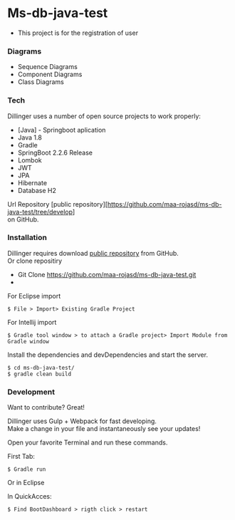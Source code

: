 <!DOCTYPE html><html><head><meta charset="utf-8"><title>README.md</title><style></style></head><body id="preview">
<h1 class="code-line" data-line-start=2 data-line-end=3><a id="Msdbjavatest_2"></a>Ms-db-java-test</h1>
<ul>
<li class="has-line-data" data-line-start="4" data-line-end="6">This project is for the registration of user</li>
</ul>
<h3 class="code-line" data-line-start=6 data-line-end=7><a id="Diagrams_6"></a>Diagrams</h3>
<ul>
<li class="has-line-data" data-line-start="7" data-line-end="8">Sequence Diagrams</li>
<li class="has-line-data" data-line-start="8" data-line-end="9">Component Diagrams</li>
<li class="has-line-data" data-line-start="9" data-line-end="11">Class Diagrams</li>
</ul>
<h3 class="code-line" data-line-start=11 data-line-end=12><a id="Tech_11"></a>Tech</h3>
<p class="has-line-data" data-line-start="13" data-line-end="14">Dillinger uses a number of open source projects to work properly:</p>
<ul>
<li class="has-line-data" data-line-start="15" data-line-end="16">[Java] - Springboot aplication</li>
<li class="has-line-data" data-line-start="16" data-line-end="17">Java 1.8</li>
<li class="has-line-data" data-line-start="17" data-line-end="18">Gradle</li>
<li class="has-line-data" data-line-start="18" data-line-end="19">SpringBoot 2.2.6 Release</li>
<li class="has-line-data" data-line-start="19" data-line-end="20">Lombok</li>
<li class="has-line-data" data-line-start="20" data-line-end="21">JWT</li>
<li class="has-line-data" data-line-start="21" data-line-end="22">JPA</li>
<li class="has-line-data" data-line-start="22" data-line-end="23">Hibernate</li>
<li class="has-line-data" data-line-start="23" data-line-end="24">Database H2</li>
</ul>
<p class="has-line-data" data-line-start="26" data-line-end="28">Url Repository [public repository][<a href="https://github.com/maa-rojasd/ms-db-java-test/tree/develop">https://github.com/maa-rojasd/ms-db-java-test/tree/develop</a>]<br>
on GitHub.</p>
<h3 class="code-line" data-line-start=29 data-line-end=30><a id="Installation_29"></a>Installation</h3>
<p class="has-line-data" data-line-start="31" data-line-end="33">Dillinger requires download <a href="https://github.com/maa-rojasd/ms-db-java-test/tree/develop">public repository</a> from GitHub.<br>
Or clone repositiry</p>
<ul>
<li class="has-line-data" data-line-start="33" data-line-end="34">Git Clone <a href="https://github.com/maa-rojasd/ms-db-java-test.git">https://github.com/maa-rojasd/ms-db-java-test.git</a></li>
<li class="has-line-data" data-line-start="34" data-line-end="35"></li>
</ul>
<p class="has-line-data" data-line-start="35" data-line-end="36">For Eclipse import</p>
<pre><code class="has-line-data" data-line-start="38" data-line-end="40" class="language-sh">$ File &gt; Import&gt; Existing Gradle Project
</code></pre>
<p class="has-line-data" data-line-start="41" data-line-end="42">For Intellij import</p>
<pre><code class="has-line-data" data-line-start="44" data-line-end="46" class="language-sh">$ Gradle tool window &gt; to attach a Gradle project&gt; Import Module from Gradle window
</code></pre>
<p class="has-line-data" data-line-start="47" data-line-end="48">Install the dependencies and devDependencies and start the server.</p>
<pre><code class="has-line-data" data-line-start="50" data-line-end="53" class="language-sh">$ <span class="hljs-built_in">cd</span> ms-db-java-test/
$ gradle clean build
</code></pre>
<h3 class="code-line" data-line-start=57 data-line-end=58><a id="Development_57"></a>Development</h3>
<p class="has-line-data" data-line-start="59" data-line-end="60">Want to contribute? Great!</p>
<p class="has-line-data" data-line-start="61" data-line-end="63">Dillinger uses Gulp + Webpack for fast developing.<br>
Make a change in your file and instantaneously see your updates!</p>
<p class="has-line-data" data-line-start="64" data-line-end="65">Open your favorite Terminal and run these commands.</p>
<p class="has-line-data" data-line-start="66" data-line-end="67">First Tab:</p>
<pre><code class="has-line-data" data-line-start="68" data-line-end="70" class="language-sh">$ Gradle run
</code></pre>
<p class="has-line-data" data-line-start="70" data-line-end="71">Or in Eclipse</p>
<p class="has-line-data" data-line-start="72" data-line-end="73">In QuickAcces:</p>
<pre><code class="has-line-data" data-line-start="74" data-line-end="76" class="language-sh">$ Find BootDashboard &gt; rigth click &gt; restart
</code></pre>
</body></html>